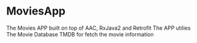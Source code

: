 # MoviesApp
The Movies APP built on top of  AAC, RxJava2 and Retrofit
The APP utilies The Movie Database TMDB for fetch the movie information
